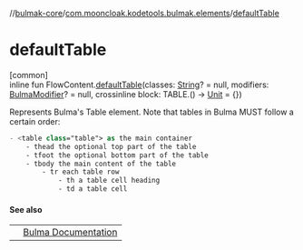 //[bulmak-core](../../index.md)/[com.mooncloak.kodetools.bulmak.elements](index.md)/[defaultTable](default-table.md)

# defaultTable

[common]\
inline fun FlowContent.[defaultTable](default-table.md)(classes: [String](https://kotlinlang.org/api/core/kotlin-stdlib/kotlin/-string/index.html)? = null, modifiers: [BulmaModifier](../com.mooncloak.kodetools.bulmak.modifier/-bulma-modifier/index.md)? = null, crossinline block: TABLE.() -&gt; [Unit](https://kotlinlang.org/api/core/kotlin-stdlib/kotlin/-unit/index.html) = {})

Represents Bulma's Table element. Note that tables in Bulma MUST follow a certain order:

```kotlin
- <table class="table"> as the main container
    - thead the optional top part of the table
    - tfoot the optional bottom part of the table
    - tbody the main content of the table
        - tr each table row
            - th a table cell heading
            - td a table cell
```

#### See also

| | |
|---|---|
|  | [Bulma Documentation](https://bulma.io/documentation/elements/table) |
